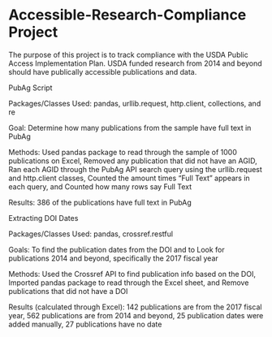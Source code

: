 # Accessible-Research-Compliance Project
The purpose of this project is to track compliance with the USDA Public Access Implementation Plan. USDA funded research from 2014 and beyond should have publically accessible publications and data. 

PubAg Script

Packages/Classes Used: pandas, urllib.request, http.client, collections, and re 

Goal:
  Determine how many publications from the sample have full text in PubAg

Methods:
  Used pandas package to read through the sample of 1000 publications on Excel, 
  Removed any publication that did not have an AGID,
  Ran each AGID through the PubAg API search query using the urllib.request and http.client classes, 
  Counted the amount times “Full Text” appears in each query, and
  Counted how many rows say Full Text

Results: 
  386 of the publications have full text in PubAg


Extracting DOI Dates

Packages/Classes Used: pandas, crossref.restful 

Goals:
  To find the publication dates from the DOI and to 
  Look for publications 2014 and beyond, specifically the 2017 fiscal year 


Methods: 
Used the Crossref API to find publication info based on the DOI, 
Imported pandas package to read through the Excel sheet, and Remove publications that did not have a DOI 

Results (calculated through Excel):
142 publications are from the 2017 fiscal year,
562 publications are from 2014 and beyond,
25 publication dates were added manually, 
27 publications have no date 

